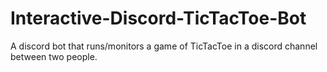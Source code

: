 # Interactive-Discord-TicTacToe-Bot
A discord bot that runs/monitors a game of TicTacToe in a discord channel between two people.
